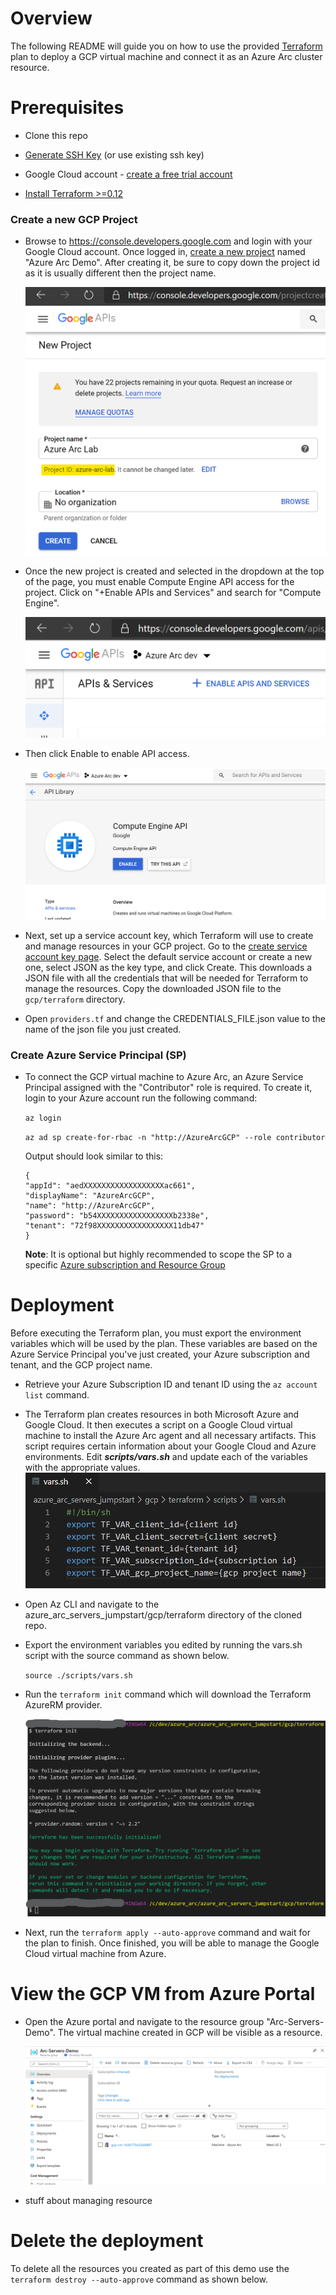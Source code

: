 # Overview

The following README will guide you on how to use the provided [Terraform](https://www.terraform.io/) plan to deploy a GCP virtual machine and connect it as an Azure Arc cluster resource.

# Prerequisites

* Clone this repo

* [Generate SSH Key](https://help.github.com/articles/generating-a-new-ssh-key-and-adding-it-to-the-ssh-agent/) (or use existing ssh key) 

* Google Cloud account - [create a free trial account](https://cloud.google.com/free)

* [Install Terraform >=0.12](https://learn.hashicorp.com/terraform/getting-started/install.html)

### Create a new GCP Project

* Browse to https://console.developers.google.com and login with your Google Cloud account. Once logged in, [create a new project](https://cloud.google.com/resource-manager/docs/creating-managing-projects) named "Azure Arc Demo". After creating it, be sure to copy down the project id as it is usually different then the project name.

    ![](../img/gcp/04.png)

* Once the new project is created and selected in the dropdown at the top of the page, you must enable Compute Engine API access for the project. Click on "+Enable APIs and Services" and search for "Compute Engine". 

    ![](../img/gcp/05.png)

* Then click Enable to enable API access.

    ![](../img/gcp/01.png)

* Next, set up a service account key, which Terraform will use to create and manage resources in your GCP project. Go to the [create service account key page](https://console.cloud.google.com/apis/credentials/serviceaccountkey). Select the default service account or create a new one, select JSON as the key type, and click Create. This downloads a JSON file with all the credentials that will be needed for Terraform to manage the resources. Copy the downloaded JSON file to the ```gcp/terraform``` directory.

* Open ```providers.tf``` and change the CREDENTIALS_FILE.json value to the name of the json file you just created.

### Create Azure Service Principal (SP)   

* To connect the GCP virtual machine to Azure Arc, an Azure Service Principal assigned with the "Contributor" role is required. To create it, login to your Azure account run the following command:

    ```az login```

    ```az ad sp create-for-rbac -n "http://AzureArcGCP" --role contributor```

    Output should look similar to this:

    ```
    {
    "appId": "aedXXXXXXXXXXXXXXXXXXac661",
    "displayName": "AzureArcGCP",
    "name": "http://AzureArcGCP",
    "password": "b54XXXXXXXXXXXXXXXXXb2338e",
    "tenant": "72f98XXXXXXXXXXXXXXXXX11db47"
    }
    ```

    **Note**: It is optional but highly recommended to scope the SP to a specific [Azure subscription and Resource Group](https://docs.microsoft.com/en-us/cli/azure/ad/sp?view=azure-cli-latest)

# Deployment

Before executing the Terraform plan, you must export the environment variables which will be used by the plan. These variables are based on the Azure Service Principal you've just created, your Azure subscription and tenant, and the GCP project name.

* Retrieve your Azure Subscription ID and tenant ID using the ```az account list``` command.

* The Terraform plan creates resources in both Microsoft Azure and Google Cloud. It then executes a script on a Google Cloud virtual machine to install the Azure Arc agent and all necessary artifacts. This script requires certain information about your Google Cloud and Azure environments. Edit ***scripts/vars.sh*** and update each of the variables with the appropriate values.
    ![](../img/gcp/06.png)

* Open Az CLI and navigate to the azure_arc_servers_jumpstart/gcp/terraform directory of the cloned repo.

* Export the environment variables you edited by running the vars.sh script with the source command as shown below.

    ```source ./scripts/vars.sh```

* Run the ```terraform init``` command which will download the Terraform AzureRM provider.

    ![](../img/gcp/08.png)

* Next, run the ```terraform apply --auto-approve``` command and wait for the plan to finish. Once finished, you will be able to manage the Google Cloud virtual machine from Azure.

# View the GCP VM from Azure Portal

* Open the Azure portal and navigate to the resource group "Arc-Servers-Demo". The virtual machine created in GCP will be visible as a resource.

    ![](../img/gcp/09.png)

* stuff about managing resource

# Delete the deployment

To delete all the resources you created as part of this demo use the ```terraform destroy --auto-approve``` command as shown below.